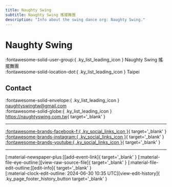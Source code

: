 ```yaml
---
title: Naughty Swing
subtitle: Naughty Swing 搖擺舞團
description: "Info about the swing dance org: Naughty Swing."
---
```


# Naughty Swing

:fontawesome-solid-user-group:{ .ky_list_leading_icon } Naughty Swing 搖擺舞團  
:fontawesome-solid-location-dot:{ .ky_list_leading_icon } Taipei  


## Contact

:fontawesome-solid-envelope:{ .ky_list_leading_icon } <naughtyswingtw@gmail.com>  
:fontawesome-solid-globe:{ .ky_list_leading_icon } <https://naughtyswing.com.tw>{ target='_blank' }  

---

 [:fontawesome-brands-facebook-f:{ .ky_social_links_icon }](https://www.facebook.com/nsintaiwan){ target='_blank' } [:fontawesome-brands-instagram:{ .ky_social_links_icon }](https://instagram.com/naughtyswing){ target='_blank' } [:fontawesome-brands-youtube:{ .ky_social_links_icon }](https://youtube.com/naughtyswing){ target='_blank' }

---

<div class="ky_page_footer" markdown>
<div class="ky_page_footer_trailing" markdown="span">
[:material-newspaper-plus:][add-event-link]{ target='_blank' }
[:material-file-eye-outline:][view-raw-source-file]{ target='_blank' }
[:material-file-edit-outline:][edit-info]{ target='_blank' }
</div>
<div class="ky_page_footer_leading" markdown="span">
[:material-clock-edit-outline: 2024-06-30 10:35 UTC][view-edit-history]{ .ky_page_footer_history_button target='_blank' }
</div>
</div>

[add-event-link]: https://github.com/swingdance/events/issues/new?assignees=&labels=add+event&projects=&template=02-add_entity.yml&title=%5Btw%5D%20%3CName%3E&region=tw&province=Taipei&city=Taipei&org_id=naughty-swing "Add Event"
[view-raw-source-file]: https://github.com/swingdance/orgs/blob/main/tw/naughty-swing.json "View Raw Source File"
[edit-info]: https://github.com/swingdance/orgs/issues/new?assignees=&labels=update+org&projects=&template=03-update_entity.yml&title=%5Btw%5D%20Naughty%20Swing&region=tw&id=naughty-swing&name=Naughty%20Swing "Edit Info"

[view-edit-history]: https://github.com/swingdance/orgs/commits/main/tw/naughty-swing.json "View Edit History"

